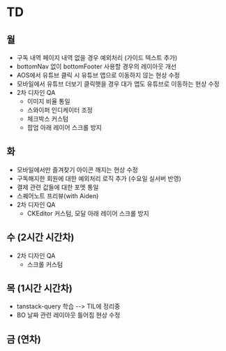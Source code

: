 # TD

## 월

- 구독 내역 페이지 내역 없을 경우 예외처리 (가이드 텍스트 추가)
- bottomNav 없이 bottomFooter 사용할 경우의 레이아웃 개선
- AOS에서 유튜브 클릭 시 유튜브 앱으로 이동하지 않는 현상 수정
- 모바일에서 유튜브 더보기 클릭햇을 경우 대가 앱도 유튜브로 이동하는 현상 수정
- 2차 디자인 QA
  - 이미지 비율 통일
  - 스와이퍼 인디케이터 조정
  - 체크박스 커스텀
  - 팝업 아래 레이어 스크롤 방지

## 화

- 모바일에서만 즐겨찾기 아이콘 깨지는 현상 수정
- 구독해지한 회원에 대한 예외처리 로직 추가 (수요일 실서버 반영)
- 결제 관련 값들에 대한 포멧 통일
- 스퀘어노트 프리뷰(with Aiden)
- 2차 디자인 QA
  - CKEditor 커스텀, 모달 아래 레이어 스크롤 방지

## 수 (2시간 시간차)

- 2차 디자인 QA
  - 스크롤 커스텀

## 목 (1시간 시간차)

- tanstack-query 학습 --> TIL에 정리중
- BO 날짜 관련 레이아웃 틀어짐 현상 수정

## 금 (연차)
